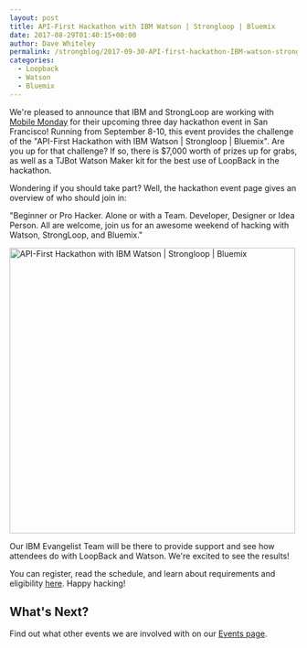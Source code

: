 ```yaml
---
layout: post
title: API-First Hackathon with IBM Watson | Strongloop | Bluemix
date: 2017-08-29T01:40:15+00:00
author: Dave Whiteley
permalink: /strongblog/2017-09-30-API-first-hackathon-IBM-watson-strongloop-bluemix
categories:
  - Loopback
  - Watson
  - Bluemix
---
```


We're pleased to announce that IBM and StrongLoop are working with [Mobile Monday](https://www.mobilemonday.us/) for their upcoming three day hackathon event in San Francisco! Running from September 8-10, this event provides the challenge of the "API-First Hackathon with IBM Watson | Strongloop | Bluemix". Are you up for that challenge? If so, there is $7,000 worth of prizes up for grabs, as well as a TJBot Watson Maker kit for the best use of LoopBack in the hackathon. 

Wondering if you should take part? Well, the hackathon event page gives an overview of who should join in:

"Beginner or Pro Hacker. Alone or with a Team. Developer, Designer or Idea Person. All are welcome, join us for an awesome weekend of hacking with Watson, StrongLoop, and Bluemix."
<!--more-->
<img src="https://strongloop.com/blog-assets/2017/08/mmhackathonsep2017.png" alt="API-First Hackathon with IBM Watson | Strongloop | Bluemix" style="width: 500px"/>

Our IBM Evangelist Team will be there to provide support and see how attendees do with LoopBack and Watson. We're excited to see the results!   

You can register, read the schedule, and learn about requirements and eligibility [here](https://mm-api-first-hackathon-sf.devpost.com/). Happy hacking!

## What's Next?

Find out what other events we are involved with on our [Events page](https://strongloop.com/events/). 
